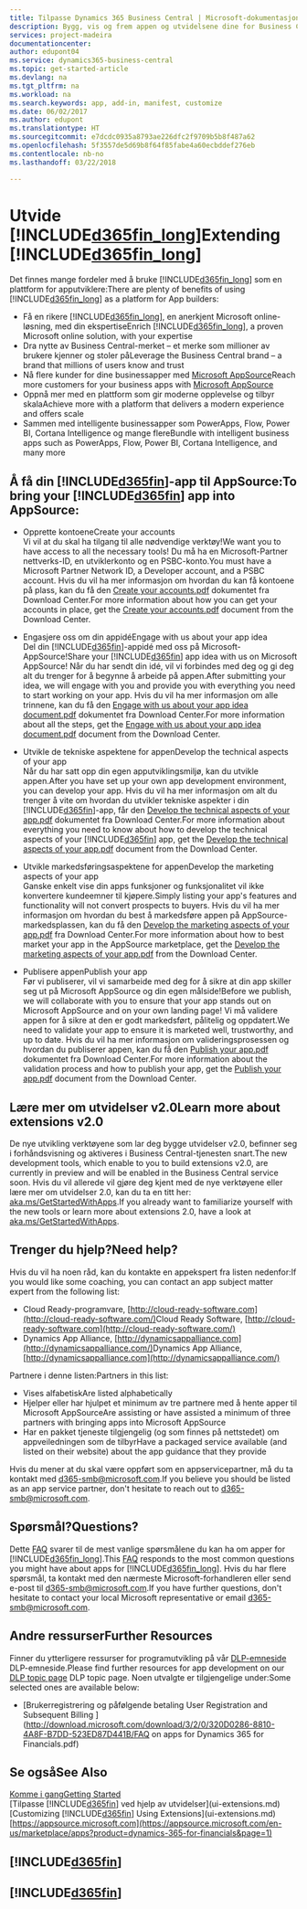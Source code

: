 ```yaml
---
title: Tilpasse Dynamics 365 Business Central | Microsoft-dokumentasjon
description: Bygg, vis og frem appen og utvidelsene dine for Business Central.
services: project-madeira
documentationcenter: 
author: edupont04
ms.service: dynamics365-business-central
ms.topic: get-started-article
ms.devlang: na
ms.tgt_pltfrm: na
ms.workload: na
ms.search.keywords: app, add-in, manifest, customize
ms.date: 06/02/2017
ms.author: edupont
ms.translationtype: HT
ms.sourcegitcommit: e7dcdc0935a8793ae226dfc2f9709b5b8f487a62
ms.openlocfilehash: 5f3557de5d69b8f64f85fabe4a60ecbddef276eb
ms.contentlocale: nb-no
ms.lasthandoff: 03/22/2018

---
```

# <a name="extending-included365finlongincludesd365finlongmdmd"></a><span data-ttu-id="d6e82-103">Utvide [!INCLUDE[d365fin_long](includes/d365fin_long_md.md)]</span><span class="sxs-lookup"><span data-stu-id="d6e82-103">Extending [!INCLUDE[d365fin_long](includes/d365fin_long_md.md)]</span></span>
<span data-ttu-id="d6e82-104">Det finnes mange fordeler med å bruke [!INCLUDE[d365fin_long](includes/d365fin_long_md.md)] som en plattform for apputviklere:</span><span class="sxs-lookup"><span data-stu-id="d6e82-104">There are plenty of benefits of using [!INCLUDE[d365fin_long](includes/d365fin_long_md.md)] as a platform for App builders:</span></span>

* <span data-ttu-id="d6e82-105">Få en rikere [!INCLUDE[d365fin_long](includes/d365fin_long_md.md)], en anerkjent Microsoft online-løsning, med din ekspertise</span><span class="sxs-lookup"><span data-stu-id="d6e82-105">Enrich [!INCLUDE[d365fin_long](includes/d365fin_long_md.md)], a proven Microsoft online solution, with your expertise</span></span>  
* <span data-ttu-id="d6e82-106">Dra nytte av Business Central-merket – et merke som millioner av brukere kjenner og stoler på</span><span class="sxs-lookup"><span data-stu-id="d6e82-106">Leverage the Business Central brand – a brand that millions of users know and trust</span></span>  
* <span data-ttu-id="d6e82-107">Nå flere kunder for dine businessapper med [Microsoft AppSource](https://appsource.microsoft.com/)</span><span class="sxs-lookup"><span data-stu-id="d6e82-107">Reach more customers for your business apps with [Microsoft AppSource](https://appsource.microsoft.com/)</span></span>  
* <span data-ttu-id="d6e82-108">Oppnå mer med en plattform som gir moderne opplevelse og tilbyr skala</span><span class="sxs-lookup"><span data-stu-id="d6e82-108">Achieve more with a platform that delivers a modern experience and offers scale</span></span>  
* <span data-ttu-id="d6e82-109">Sammen med intelligente businessapper som PowerApps, Flow, Power BI, Cortana Intelligence og mange flere</span><span class="sxs-lookup"><span data-stu-id="d6e82-109">Bundle with intelligent business apps such as PowerApps, Flow, Power BI, Cortana Intelligence, and many more</span></span>  

## <a name="to-bring-your-included365finincludesd365finmdmd-app-into-appsource"></a><span data-ttu-id="d6e82-110">Å få din [!INCLUDE[d365fin](includes/d365fin_md.md)]-app til AppSource:</span><span class="sxs-lookup"><span data-stu-id="d6e82-110">To bring your [!INCLUDE[d365fin](includes/d365fin_md.md)] app into AppSource:</span></span>
+ <span data-ttu-id="d6e82-111">Opprette kontoene</span><span class="sxs-lookup"><span data-stu-id="d6e82-111">Create your accounts</span></span>  
<span data-ttu-id="d6e82-112">Vi vil at du skal ha tilgang til alle nødvendige verktøy!</span><span class="sxs-lookup"><span data-stu-id="d6e82-112">We want you to have access to all the necessary tools!</span></span> <span data-ttu-id="d6e82-113">Du må ha en Microsoft-Partner nettverks-ID, en utviklerkonto og en PSBC-konto.</span><span class="sxs-lookup"><span data-stu-id="d6e82-113">You must have a Microsoft Partner Network ID, a Developer account, and a PSBC account.</span></span>
<span data-ttu-id="d6e82-114">Hvis du vil ha mer informasjon om hvordan du kan få kontoene på plass, kan du få den [Create your accounts.pdf](https://go.microsoft.com/fwlink/?linkid=841514) dokumentet fra Download Center.</span><span class="sxs-lookup"><span data-stu-id="d6e82-114">For more information about how you can get your accounts in place, get the [Create your accounts.pdf](https://go.microsoft.com/fwlink/?linkid=841514) document from the Download Center.</span></span>

+ <span data-ttu-id="d6e82-115">Engasjere oss om din appidé</span><span class="sxs-lookup"><span data-stu-id="d6e82-115">Engage with us about your app idea</span></span>  
<span data-ttu-id="d6e82-116">Del din [!INCLUDE[d365fin](includes/d365fin_md.md)]-appidé med oss på Microsoft-AppSource!</span><span class="sxs-lookup"><span data-stu-id="d6e82-116">Share your [!INCLUDE[d365fin](includes/d365fin_md.md)] app idea with us on Microsoft AppSource!</span></span> <span data-ttu-id="d6e82-117">Når du har sendt din idé, vil vi forbindes med deg og gi deg alt du trenger for å begynne å arbeide på appen.</span><span class="sxs-lookup"><span data-stu-id="d6e82-117">After submitting your idea, we will engage with you and provide you with everything you need to start working on your app.</span></span>
<span data-ttu-id="d6e82-118">Hvis du vil ha mer informasjon om alle trinnene, kan du få den [Engage with us about your app idea document.pdf](https://go.microsoft.com/fwlink/?linkid=841515) dokumentet fra Download Center.</span><span class="sxs-lookup"><span data-stu-id="d6e82-118">For more information about all the steps, get the [Engage with us about your app idea document.pdf](https://go.microsoft.com/fwlink/?linkid=841515) document from the Download Center.</span></span>

+ <span data-ttu-id="d6e82-119">Utvikle de tekniske aspektene for appen</span><span class="sxs-lookup"><span data-stu-id="d6e82-119">Develop the technical aspects of your app</span></span>    
<span data-ttu-id="d6e82-120">Når du har satt opp din egen apputviklingsmiljø, kan du utvikle appen.</span><span class="sxs-lookup"><span data-stu-id="d6e82-120">After you have set up your own app development environment, you can develop your app.</span></span>
<span data-ttu-id="d6e82-121">Hvis du vil ha mer informasjon om alt du trenger å vite om hvordan du utvikler tekniske aspekter i din [!INCLUDE[d365fin](includes/d365fin_md.md)]-app, får den [Develop the technical aspects of your app.pdf](https://go.microsoft.com/fwlink/?linkid=841516) dokumentet fra Download Center.</span><span class="sxs-lookup"><span data-stu-id="d6e82-121">For more information about everything you need to know about how to develop the technical aspects of your [!INCLUDE[d365fin](includes/d365fin_md.md)] app, get the [Develop the technical aspects of your app.pdf](https://go.microsoft.com/fwlink/?linkid=841516) document from the Download Center.</span></span>

+ <span data-ttu-id="d6e82-122">Utvikle markedsføringsaspektene for appen</span><span class="sxs-lookup"><span data-stu-id="d6e82-122">Develop the marketing aspects of your app</span></span>  
<span data-ttu-id="d6e82-123">Ganske enkelt vise din apps funksjoner og funksjonalitet vil ikke konvertere kundeemner til kjøpere.</span><span class="sxs-lookup"><span data-stu-id="d6e82-123">Simply listing your app's features and functionality will not convert prospects to buyers.</span></span> <span data-ttu-id="d6e82-124">Hvis du vil ha mer informasjon om hvordan du best å markedsføre appen på AppSource-markedsplassen, kan du få den [Develop the marketing aspects of your app.pdf](https://go.microsoft.com/fwlink/?linkid=841518) fra Download Center.</span><span class="sxs-lookup"><span data-stu-id="d6e82-124">For more information about how to best market your app in the AppSource marketplace, get the [Develop the marketing aspects of your app.pdf](https://go.microsoft.com/fwlink/?linkid=841518) from the Download Center.</span></span>

+ <span data-ttu-id="d6e82-125">Publisere appen</span><span class="sxs-lookup"><span data-stu-id="d6e82-125">Publish your app</span></span>  
<span data-ttu-id="d6e82-126">Før vi publiserer, vil vi samarbeide med deg for å sikre at din app skiller seg ut på Microsoft AppSource og din egen målside!</span><span class="sxs-lookup"><span data-stu-id="d6e82-126">Before we publish, we will collaborate with you to ensure that your app stands out on Microsoft AppSource and on your own landing page!</span></span> <span data-ttu-id="d6e82-127">Vi må validere appen for å sikre at den er godt markedsført, pålitelig og oppdatert.</span><span class="sxs-lookup"><span data-stu-id="d6e82-127">We need to validate your app to ensure it is marketed well, trustworthy, and up to date.</span></span>
<span data-ttu-id="d6e82-128">Hvis du vil ha mer informasjon om valideringsprosessen og hvordan du publiserer appen, kan du få den [Publish your app.pdf](https://go.microsoft.com/fwlink/?linkid=841517) dokumentet fra Download Center.</span><span class="sxs-lookup"><span data-stu-id="d6e82-128">For more information about the validation process and how to publish your app, get the [Publish your app.pdf](https://go.microsoft.com/fwlink/?linkid=841517) document from the Download Center.</span></span>

## <a name="learn-more-about-extensions-v20"></a><span data-ttu-id="d6e82-129">Lære mer om utvidelser v2.0</span><span class="sxs-lookup"><span data-stu-id="d6e82-129">Learn more about extensions v2.0</span></span>
<span data-ttu-id="d6e82-130">De nye utvikling verktøyene som lar deg bygge utvidelser v2.0, befinner seg i forhåndsvisning og aktiveres i Business Central-tjenesten snart.</span><span class="sxs-lookup"><span data-stu-id="d6e82-130">The new development tools, which enable to you to build extensions v2.0, are currently in preview and will be enabled in the Business Central  service soon.</span></span> <span data-ttu-id="d6e82-131">Hvis du vil allerede vil gjøre deg kjent med de nye verktøyene eller lære mer om utvidelser 2.0, kan du ta en titt her: [aka.ms/GetStartedWithApps](http://aka.ms/GetStartedWithApps).</span><span class="sxs-lookup"><span data-stu-id="d6e82-131">If you already want to familiarize yourself with the new tools or learn more about extensions 2.0, have a look at [aka.ms/GetStartedWithApps](http://aka.ms/GetStartedWithApps).</span></span>  

## <a name="need-help"></a><span data-ttu-id="d6e82-132">Trenger du hjelp?</span><span class="sxs-lookup"><span data-stu-id="d6e82-132">Need help?</span></span>
<span data-ttu-id="d6e82-133">Hvis du vil ha noen råd, kan du kontakte en appekspert fra listen nedenfor:</span><span class="sxs-lookup"><span data-stu-id="d6e82-133">If you would like some coaching, you can contact an app subject matter expert from the following list:</span></span>

* <span data-ttu-id="d6e82-134">Cloud Ready-programvare, [http://cloud-ready-software.com](http://cloud-ready-software.com/)</span><span class="sxs-lookup"><span data-stu-id="d6e82-134">Cloud Ready Software, [http://cloud-ready-software.com](http://cloud-ready-software.com/)</span></span>  
* <span data-ttu-id="d6e82-135">Dynamics App Alliance, [http://dynamicsappalliance.com](http://dynamicsappalliance.com/)</span><span class="sxs-lookup"><span data-stu-id="d6e82-135">Dynamics App Alliance, [http://dynamicsappalliance.com](http://dynamicsappalliance.com/)</span></span>

<span data-ttu-id="d6e82-136">Partnere i denne listen:</span><span class="sxs-lookup"><span data-stu-id="d6e82-136">Partners in this list:</span></span>

* <span data-ttu-id="d6e82-137">Vises alfabetisk</span><span class="sxs-lookup"><span data-stu-id="d6e82-137">Are listed alphabetically</span></span>  
* <span data-ttu-id="d6e82-138">Hjelper eller har hjulpet et minimum av tre partnere med å hente apper til Microsoft AppSource</span><span class="sxs-lookup"><span data-stu-id="d6e82-138">Are assisting or have assisted a minimum of three partners with bringing apps into Microsoft AppSource</span></span>  
* <span data-ttu-id="d6e82-139">Har en pakket tjeneste tilgjengelig (og som finnes på nettstedet) om appveiledningen som de tilbyr</span><span class="sxs-lookup"><span data-stu-id="d6e82-139">Have a packaged service available (and listed on their website) about the app guidance that they provide</span></span>  

<span data-ttu-id="d6e82-140">Hvis du mener at du skal være oppført som en appservicepartner, må du ta kontakt med [d365-smb@microsoft.com](mailto:d365-smb@microsoft.com).</span><span class="sxs-lookup"><span data-stu-id="d6e82-140">If you believe you should be listed as an app service partner, don't hesitate to reach out to [d365-smb@microsoft.com](mailto:d365-smb@microsoft.com).</span></span>

## <a name="questions"></a><span data-ttu-id="d6e82-141">Spørsmål?</span><span class="sxs-lookup"><span data-stu-id="d6e82-141">Questions?</span></span>
<span data-ttu-id="d6e82-142">Dette [FAQ](https://go.microsoft.com/fwlink/?linkid=841520) svarer til de mest vanlige spørsmålene du kan ha om apper for [!INCLUDE[d365fin_long](includes/d365fin_long_md.md)].</span><span class="sxs-lookup"><span data-stu-id="d6e82-142">This [FAQ](https://go.microsoft.com/fwlink/?linkid=841520) responds to the most common questions you might have about apps for [!INCLUDE[d365fin_long](includes/d365fin_long_md.md)].</span></span> <span data-ttu-id="d6e82-143">Hvis du har flere spørsmål, ta kontakt med den nærmeste Microsoft-forhandleren eller send e-post til [d365-smb@microsoft.com](mailto:d365-smb@microsoft.com).</span><span class="sxs-lookup"><span data-stu-id="d6e82-143">If you have further questions, don't hesitate to contact your local Microsoft representative or email [d365-smb@microsoft.com](mailto:d365-smb@microsoft.com).</span></span>

## <a name="further-resources"></a><span data-ttu-id="d6e82-144">Andre ressurser</span><span class="sxs-lookup"><span data-stu-id="d6e82-144">Further Resources</span></span>
<span data-ttu-id="d6e82-145">Finner du ytterligere ressurser for programutvikling på vår [DLP-emneside](https://mbspartner.microsoft.com/BFI/Topic/76) DLP-emneside.</span><span class="sxs-lookup"><span data-stu-id="d6e82-145">Please find further resources for app development on our [DLP topic page](https://mbspartner.microsoft.com/BFI/Topic/76) DLP topic page.</span></span> <span data-ttu-id="d6e82-146">Noen utvalgte er tilgjengelige under:</span><span class="sxs-lookup"><span data-stu-id="d6e82-146">Some selected ones are available below:</span></span>
-   [<span data-ttu-id="d6e82-147">Brukerregistrering og påfølgende betaling </span><span class="sxs-lookup"><span data-stu-id="d6e82-147">User Registration and Subsequent Billing </span></span>](http://download.microsoft.com/download/3/2/0/320D0286-8810-4A8F-B7DD-523ED87D441B/FAQ on apps for Dynamics 365 for Financials.pdf)



## <a name="see-also"></a><span data-ttu-id="d6e82-148">Se også</span><span class="sxs-lookup"><span data-stu-id="d6e82-148">See Also</span></span>
[<span data-ttu-id="d6e82-149">Komme i gang</span><span class="sxs-lookup"><span data-stu-id="d6e82-149">Getting Started</span></span>](product-get-started.md)  
<span data-ttu-id="d6e82-150">[Tilpasse [!INCLUDE[d365fin](includes/d365fin_md.md)] ved hjelp av utvidelser](ui-extensions.md)</span><span class="sxs-lookup"><span data-stu-id="d6e82-150">[Customizing [!INCLUDE[d365fin](includes/d365fin_md.md)] Using Extensions](ui-extensions.md)</span></span>  
[https://appsource.microsoft.com](https://appsource.microsoft.com/en-us/marketplace/apps?product=dynamics-365-for-financials&page=1)  

## [!INCLUDE[d365fin](includes/free_trial_md.md)]  
## [!INCLUDE[d365fin](includes/training_link_md.md)]

